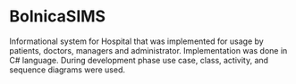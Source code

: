 # BolnicaSIMS
Informational system for Hospital that was implemented for usage by patients, doctors, managers and administrator. Implementation was done in C# language. During development phase use case, class, activity, and sequence diagrams were used.
